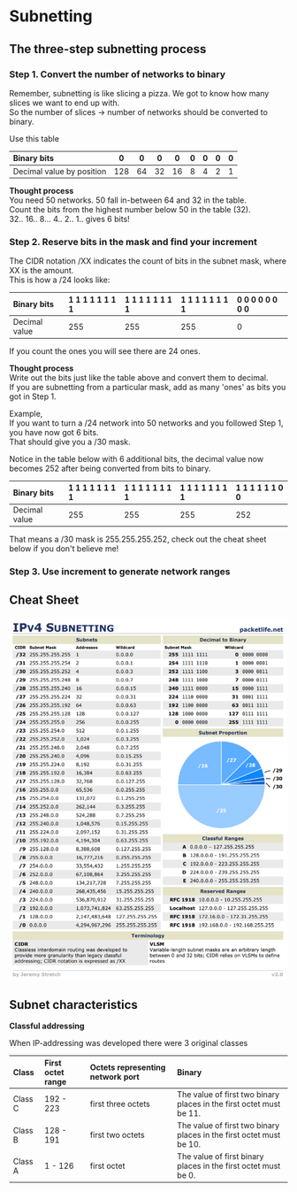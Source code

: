 # Subnetting

## The three-step subnetting process

### Step 1. Convert the number of networks to binary

Remember, subnetting is like slicing a pizza. We got to know how many slices we want to end up with.  
So the number of slices -&gt; number of networks should be converted to binary.  
  
Use this table

| Binary bits | 0 | 0 | 0 | 0 | 0 | 0 | 0 | 0 |
| :--- | :---: | :---: | :---: | :---: | :---: | :---: | :---: | :---: |
| Decimal value by position | 128 | 64 | 32 | 16 | 8 | 4 | 2 | 1 |

**Thought process**  
You need 50 networks. 50 fall in-between 64 and 32 in the table.  
Count the bits from the highest number below 50 in the table \(32\).  
32.. 16.. 8... 4.. 2.. 1.. gives 6 bits!



###  Step 2. Reserve bits in the mask and find your increment

The CIDR notation /XX indicates the count of bits in the subnet mask, where XX is the amount.  
This is how a /24 looks like:

| Binary bits | 1 1 1 1 1 1 1 1 | 1 1 1 1 1 1 1 1  | 1 1 1 1 1 1 1 1 | 0 0 0 0 0 0 0 0 |
| :--- | :--- | :--- | :--- | :--- |
| Decimal value | 255 | 255 | 255 | 0 |

If you count the ones you will see there are 24 ones.

**Thought process**  
Write out the bits just like the table above and convert them to decimal.  
If you are subnetting from a particular mask, add as many 'ones' as bits you got in Step 1.  
  
Example,  
If you want to turn a /24 network into 50 networks and you followed Step 1, you have now got 6 bits.  
That should give you a /30 mask. 

Notice in the table below with 6 additional bits, the decimal value now becomes 252 after being converted from bits to binary.

| Binary bits | 1 1 1 1 1 1 1 1 | 1 1 1 1 1 1 1 1  | 1 1 1 1 1 1 1 1 | 1 1 1 1 1 1 0 0 |
| :--- | :--- | :--- | :--- | :--- |
| Decimal value | 255 | 255 | 255 | 252 |

That means a /30 mask is 255.255.255.252, check out the cheat sheet below if you don't believe me!

### Step 3. Use increment to generate network ranges





## Cheat Sheet

![](../../.gitbook/assets/image%20%2818%29.png)

## Subnet characteristics

**Classful addressing**

When IP-addressing was developed there were 3 original classes

| Class | First octet range | Octets representing network port | Binary |
| :--- | :--- | :--- | :--- |
| Class C | 192 - 223 | first three octets | The value of first two binary places in the first octet must be 11. |
| Class B | 128 - 191 | first two octets | The value of first two binary places in the first octet must be 10. |
| Class A | 1 - 126 | first octet | The value of first binary places in the first octet must be 0. |

